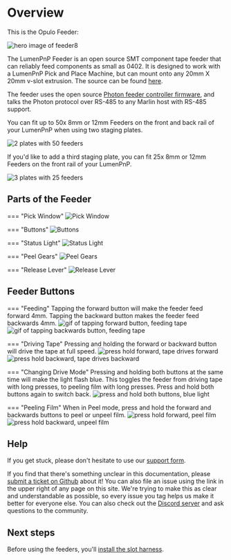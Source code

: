 # Overview

This is the Opulo Feeder:

![hero image of feeder8](img/8mm-v110-no-arm-no-glow.png)

The LumenPnP Feeder is an open source SMT component tape feeder that can reliably feed components as small as 0402. It is designed to work with a LumenPnP Pick and Place Machine, but can mount onto any 20mm X 20mm v-slot extrusion. The source can be found [here](https://github.com/opulo-inc/feeder).

The feeder uses the open source [Photon feeder controller firmware](https://github.com/photonfirmware/photon), and talks the Photon protocol over RS-485 to any Marlin host with RS-485 support.

You can fit up to 50x 8mm or 12mm Feeders on the front and back rail of your LumenPnP when using two staging plates.

![2 plates with 50 feeders](img/two-plates.png)

If you'd like to add a third staging plate, you can fit 25x 8mm or 12mm Feeders on the front rail of your LumenPnP.

![3 plates with 25 feeders](img/three-plates.png)

## Parts of the Feeder

=== "Pick Window"
    ![Pick Window](img/pick-window.JPG)

=== "Buttons"
    ![Buttons](img/buttons.JPG)

=== "Status Light"
    ![Status Light](img/indicator-light.JPG)

=== "Peel Gears"
    ![Peel Gears](img/peel-gears.JPG)

=== "Release Lever"
    ![Release Lever](img/locking-arm.JPG)

## Feeder Buttons

=== "Feeding"
    Tapping the forward button will make the feeder feed forward 4mm. Tapping the backward button makes the feeder feed backwards 4mm.
    ![gif of tapping forward button, feeding tape](img/feed-forward.gif)
    ![gif of tapping backwards button, feeding tape](img/feed-backward.gif)

=== "Driving Tape"
    Pressing and holding the forward or backward button will drive the tape at full speed.
    ![press hold forward, tape drives forward](img/drive-forward.gif)
    ![press hold backward, tape drives backward](img/drive-backward.gif)

=== "Changing Drive Mode"
    Pressing and holding both buttons at the same time will make the light flash blue. This toggles the feeder from driving tape with long presses, to peeling film with long presses. Press and hold both buttons again to switch back.
    ![press and hold both buttons, blue light](img/change-modes.gif)

=== "Peeling Film"
    When in Peel mode, press and hold the forward and backwards buttons to peel or unpeel film.
    ![press hold forward, peel film](img/peel.gif)
    ![press hold backward, unpeel film](img/unpeel.gif)

## Help

If you get stuck, please don't hesitate to use our [support form](https://opulo.io/pages/contact-support).

If you find that there's something unclear in this documentation, please [submit a ticket on Github](https://github.com/opulo-inc/docs) about it! You can also file an issue using the link in the upper right of any page on this site. We're trying to make this as clear and understandable as possible, so every issue you tag helps us make it better for everyone else. You can also check out the [Discord server](https://discordapp.com/invite/TCwy6De) and ask questions to the community.

## Next steps

Before using the feeders, you'll [install the slot harness](../2-install-harness/installing-the-slot-harness.md).
